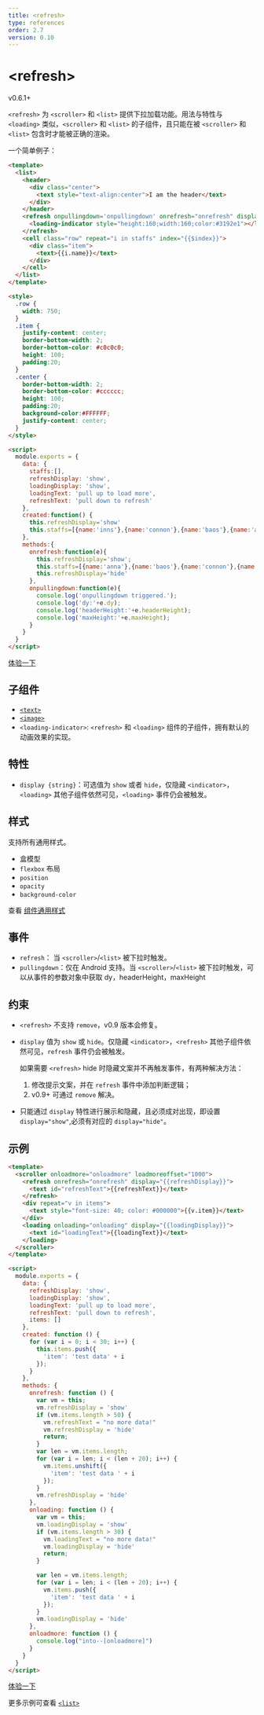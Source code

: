 ```yaml
---
title: <refresh>
type: references
order: 2.7
version: 0.10
---
```


# &lt;refresh&gt;

<span class="weex-version">v0.6.1+</span>

`<refresh>` 为 `<scroller>` 和 `<list>` 提供下拉加载功能。用法与特性与 `<loading>` 类似，`<scroller>` 和 `<list>` 的子组件，且只能在被 `<scroller>` 和 `<list>` 包含时才能被正确的渲染。

一个简单例子：

```html
<template>
  <list>
    <header>
      <div class="center">
        <text style="text-align:center">I am the header</text>
      </div>
    </header>
    <refresh onpullingdown='onpullingdown' onrefresh="onrefresh" display="{{refreshDisplay}}" style="width:750;flex-direction: row;justify-content: center;">
      <loading-indicator style="height:160;width:160;color:#3192e1"></loading-indicator>
    </refresh>
    <cell class="row" repeat="i in staffs" index="{{$index}}">
      <div class="item">
        <text>{{i.name}}</text>
      </div>
    </cell>
  </list>
</template>

<style>
  .row {
    width: 750;
  }
  .item {
    justify-content: center;
    border-bottom-width: 2;
    border-bottom-color: #c0c0c0;
    height: 100;
    padding:20;
  }
  .center {
    border-bottom-width: 2;
    border-bottom-color: #cccccc;
    height: 100;
    padding:20;
    background-color:#FFFFFF;
    justify-content: center;
  }
</style>

<script>
  module.exports = {
    data: {
      staffs:[],
      refreshDisplay: 'show',
      loadingDisplay: 'show',
      loadingText: 'pull up to load more',
      refreshText: 'pull down to refresh'
    },
    created:function() {
      this.refreshDisplay='show'
      this.staffs=[{name:'inns'},{name:'connon'},{name:'baos'},{name:'anna'},{name:'dolley'},{name:'lucy'},{name:'john'}, {name:'lily'},{name:'locke'},{name:'jack'},{name:'danny'},{name:'rose'},{name:'harris'},{name:'lotus'},{name:'louis'}];
    },
    methods:{
      onrefresh:function(e){
        this.refreshDisplay='show';
        this.staffs=[{name:'anna'},{name:'baos'},{name:'connon'},{name:'inns'}];
        this.refreshDisplay='hide'
      },
      onpullingdown:function(e){
        console.log('onpullingdown triggered.');
        console.log('dy:'+e.dy);
        console.log('headerHeight:'+e.headerHeight);
        console.log('maxHeight:'+e.maxHeight);
      }
    }
  }
</script>
```

[体验一下](http://dotwe.org/64cb982f67186c76f9f27fe3000a2fe8)

## 子组件

- [`<text>`](./text.html)
- [`<image>`](./image.html)
- `<loading-indicator>`: `<refresh>` 和 `<loading>` 组件的子组件，拥有默认的动画效果的实现。

## 特性

- `display {string}`：可选值为 `show` 或者 `hide`，仅隐藏 `<indicator>`，`<loading>` 其他子组件依然可见，`<loading>` 事件仍会被触发。

## 样式

支持所有通用样式。

- 盒模型
- `flexbox` 布局
- `position`
- `opacity`
- `background-color`

查看 [组件通用样式](../common-style.html)

## 事件

- `refresh`： 当 `<scroller>`/`<list>` 被下拉时触发。
- `pullingdown`：仅在 Android 支持。当 `<scroller>`/`<list>` 被下拉时触发，可以从事件的参数对象中获取 dy，headerHeight，maxHeight

## 约束

- `<refresh>` 不支持 `remove`，v0.9 版本会修复。
- `display` 值为 `show` 或 `hide`。仅隐藏 `<indicator>`，`<refresh>` 其他子组件依然可见，`refresh` 事件仍会被触发。

  如果需要 `<refresh>` hide 时隐藏文案并不再触发事件，有两种解决方法：

  1. 修改提示文案，并在 `refresh` 事件中添加判断逻辑；
  2. v0.9+ 可通过 `remove` 解决。

- 只能通过 `display` 特性进行展示和隐藏，且必须成对出现，即设置 `display="show"`,必须有对应的 `display="hide"`。

## 示例

```html
<template>
  <scroller onloadmore="onloadmore" loadmoreoffset="1000">
    <refresh onrefresh="onrefresh" display="{{refreshDisplay}}">
      <text id="refreshText">{{refreshText}}</text>
    </refresh>
    <div repeat="v in items">
      <text style="font-size: 40; color: #000000">{{v.item}}</text>
    </div>
    <loading onloading="onloading" display="{{loadingDisplay}}">
      <text id="loadingText">{{loadingText}}</text>
    </loading>
  </scroller>
</template>

<script>
  module.exports = {
    data: {
      refreshDisplay: 'show',
      loadingDisplay: 'show',
      loadingText: 'pull up to load more',
      refreshText: 'pull down to refresh',
      items: []
    },
    created: function () {
      for (var i = 0; i < 30; i++) {
        this.items.push({
          'item': 'test data' + i
        });
      }
    },
    methods: {
      onrefresh: function () {
        var vm = this;
        vm.refreshDisplay = 'show'
        if (vm.items.length > 50) {
          vm.refreshText = "no more data!"
          vm.refreshDisplay = 'hide'
          return;
        }
        var len = vm.items.length;
        for (var i = len; i < (len + 20); i++) {
          vm.items.unshift({
            'item': 'test data ' + i
          });
        }
        vm.refreshDisplay = 'hide'
      },
      onloading: function () {
        var vm = this;
        vm.loadingDisplay = 'show'
        if (vm.items.length > 30) {
          vm.loadingText = "no more data!"
          vm.loadingDisplay = 'hide'
          return;
        }

        var len = vm.items.length;
        for (var i = len; i < (len + 20); i++) {
          vm.items.push({
            'item': 'test data ' + i
          });
        }
        vm.loadingDisplay = 'hide'
      },
      onloadmore: function () {
        console.log("into--[onloadmore]")
      }
    }
  }
</script>
```

[体验一下](http://dotwe.org/80c027d6bfb337195c25cc0ba9317ea5)

更多示例可查看 [`<list>`](./list.html)

